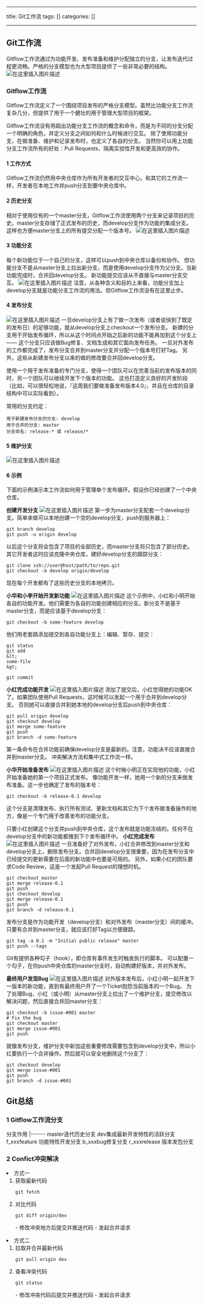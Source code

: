 
--- 
title:  Git工作流 
tags: []
categories: [] 

---
## Git工作流

Gitflow工作流通过为功能开发、发布准备和维护分配独立的分支，让发布迭代过程更流畅。严格的分支模型也为大型项目提供了一些非常必要的结构。 <img src="https://img-blog.csdnimg.cn/20200108170356411.png?x-oss-process=image/watermark,type_ZmFuZ3poZW5naGVpdGk,shadow_10,text_aHR0cHM6Ly9ibG9nLmNzZG4ubmV0L3dlaXhpbl80NTgwNTMzOQ==,size_16,color_FFFFFF,t_70" alt="在这里插入图片描述">

### Gitflow工作流

Gitflow工作流定义了一个围绕项目发布的严格分支模型。虽然比功能分支工作流复杂几分，但提供了用于一个健壮的用于管理大型项目的框架。

Gitflow工作流没有用超出功能分支工作流的概念和命令，而是为不同的分支分配一个明确的角色，并定义分支之间如何和什么时候进行交互。 除了使用功能分支，在做准备、维护和记录发布时，也定义了各自的分支。 当然你可以用上功能分支工作流所有的好处：Pull Requests、隔离实验性开发和更高效的协作。

#### 1 工作方式

Gitflow工作流仍然用中央仓库作为所有开发者的交互中心。和其它的工作流一样，开发者在本地工作并push分支到要中央仓库中。

#### 2 历史分支

相对于使用仅有的一个master分支，Gitflow工作流使用两个分支来记录项目的历史。master分支存储了正式发布的历史，而develop分支作为功能的集成分支。 这样也方便master分支上的所有提交分配一个版本号。 <img src="https://img-blog.csdnimg.cn/20200108173126227.png" alt="在这里插入图片描述">

#### 3 功能分支

每个新功能位于一个自己的分支，这样可以push到中央仓库以备份和协作。 但功能分支不是从master分支上拉出新分支，而是使用develop分支作为父分支。当新功能完成时，合并回develop分支。 新功能提交应该从不直接与master分支交互。 <img src="https://img-blog.csdnimg.cn/20200108173236625.png?x-oss-process=image/watermark,type_ZmFuZ3poZW5naGVpdGk,shadow_10,text_aHR0cHM6Ly9ibG9nLmNzZG4ubmV0L3dlaXhpbl80NTgwNTMzOQ==,size_16,color_FFFFFF,t_70" alt="在这里插入图片描述"> 注意，从各种含义和目的上来看，功能分支加上develop分支就是功能分支工作流的用法。但Gitflow工作流没有在这里止步。

#### 4 发布分支

<img src="https://img-blog.csdnimg.cn/20200108173307824.png?x-oss-process=image/watermark,type_ZmFuZ3poZW5naGVpdGk,shadow_10,text_aHR0cHM6Ly9ibG9nLmNzZG4ubmV0L3dlaXhpbl80NTgwNTMzOQ==,size_16,color_FFFFFF,t_70" alt="在这里插入图片描述"> 一旦develop分支上有了做一次发布（或者说快到了既定的发布日）的足够功能，就从develop分支上checkout一个发布分支。 新建的分支用于开始发布循环，所以从这个时间点开始之后新的功能不能再加到这个分支上—— 这个分支只应该做Bug修复、文档生成和其它面向发布任务。 一旦对外发布的工作都完成了，发布分支合并到master分支并分配一个版本号打好Tag。 另外，这些从新建发布分支以来的做的修改要合并回develop分支。

使用一个用于发布准备的专门分支，使得一个团队可以在完善当前的发布版本的同时，另一个团队可以继续开发下个版本的功能。 这也打造定义良好的开发阶段（比如，可以很轻松地说，『这周我们要做准备发布版本4.0』，并且在仓库的目录结构中可以实际看到）。

常用的分支约定：

```
用于新建发布分支的分支: develop
用于合并的分支: master
分支命名: release-* 或 release/*

```

#### 5 维护分支

<img src="https://img-blog.csdnimg.cn/20200108173640870.png?x-oss-process=image/watermark,type_ZmFuZ3poZW5naGVpdGk,shadow_10,text_aHR0cHM6Ly9ibG9nLmNzZG4ubmV0L3dlaXhpbl80NTgwNTMzOQ==,size_16,color_FFFFFF,t_70" alt="在这里插入图片描述">

#### 6 示例

下面的示例演示本工作流如何用于管理单个发布循环。假设你已经创建了一个中央仓库。

**创建开发分支** <img src="https://img-blog.csdnimg.cn/20200108173805261.png" alt="在这里插入图片描述"> 第一步为master分支配套一个develop分支。简单来做可以本地创建一个空的develop分支，push到服务器上：

```
git branch develop
git push -u origin develop

```

以后这个分支将会包含了项目的全部历史，而master分支将只包含了部分历史。其它开发者这时应该克隆中央仓库，建好develop分支的跟踪分支：

```
git clone ssh://user@host/path/to/repo.git
git checkout -b develop origin/develop

```

现在每个开发都有了这些历史分支的本地拷贝。

**小华和小李开始开发新功能** <img src="https://img-blog.csdnimg.cn/20200108175532656.png" alt="在这里插入图片描述"> 这个示例中，小红和小明开始各自的功能开发。他们需要为各自的功能创建相应的分支。新分支不是基于master分支，而是应该基于develop分支：

```
git checkout -b some-feature develop

```

他们用老套路添加提交到各自功能分支上：编辑、暂存、提交：

```
git status
git add 
&lt;
some-file
&gt;

git commit

```

**小红完成功能开发** <img src="https://img-blog.csdnimg.cn/20200108180051704.png" alt="在这里插入图片描述"> 添加了提交后，小红觉得她的功能OK了。如果团队使用Pull Requests，这时候可以发起一个用于合并到develop分支。 否则她可以直接合并到她本地的develop分支后push到中央仓库：

```
git pull origin develop
git checkout develop
git merge some-feature
git push
git branch -d some-feature

```

第一条命令在合并功能前确保develop分支是最新的。注意，功能决不应该直接合并到master分支。 冲突解决方法和集中式工作流一样。

**小华开始准备发布** <img src="https://img-blog.csdnimg.cn/20200108180127621.png" alt="在这里插入图片描述"> 这个时候小明正在实现他的功能，小红开始准备她的第一个项目正式发布。 像功能开发一样，她用一个新的分支来做发布准备。这一步也确定了发布的版本号：

```
git checkout -b release-0.1 develop

```

这个分支是清理发布、执行所有测试、更新文档和其它为下个发布做准备操作的地方，像是一个专门用于改善发布的功能分支。

只要小红创建这个分支并push到中央仓库，这个发布就是功能冻结的。任何不在develop分支中的新功能都推到下个发布循环中。 **小红完成发布** <img src="https://img-blog.csdnimg.cn/20200108180248742.png" alt="在这里插入图片描述"> 一旦准备好了对外发布，小红合并修改到master分支和develop分支上，删除发布分支。合并回develop分支很重要，因为在发布分支中已经提交的更新需要在后面的新功能中也要是可用的。 另外，如果小红的团队要求Code Review，这是一个发起Pull Request的理想时机。

```
git checkout master
git merge release-0.1
git push
git checkout develop
git merge release-0.1
git push
git branch -d release-0.1

```

发布分支是作为功能开发（develop分支）和对外发布（master分支）间的缓冲。只要有合并到master分支，就应该打好Tag以方便跟踪。

```
git tag -a 0.1 -m "Initial public release" master
git push --tags

```

Git有提供各种勾子（hook），即仓库有事件发生时触发执行的脚本。 可以配置一个勾子，在你push中央仓库的master分支时，自动构建好版本，并对外发布。

**最终用户发现Bug** <img src="https://img-blog.csdnimg.cn/20200108180438320.png" alt="在这里插入图片描述"> 对外版本发布后，小红小明一起开发下一版本的新功能，直到有最终用户开了一个Ticket抱怨当前版本的一个Bug。 为了处理Bug，小红（或小明）从master分支上拉出了一个维护分支，提交修改以解决问题，然后直接合并回master分支：

```
git checkout -b issue-#001 master
# Fix the bug
git checkout master
git merge issue-#001
git push

```

就像发布分支，维护分支中新加这些重要修改需要包含到develop分支中，所以小红要执行一个合并操作。然后就可以安全地删除这个分支了：

```
git checkout develop
git merge issue-#001
git push
git branch -d issue-#001

```

## Git总结

### 1 Gitflow工作流分支

<th align="left">分支</th><th align="left">作用</th>
|------
<td align="left">master</td><td align="left">迭代历史分支</td>
<td align="left">dev</td><td align="left">集成最新开发特性的活跃分支</td>
<td align="left">f_xxx</td><td align="left">feature 功能特性开发分支</td>
<td align="left">b_xxx</td><td align="left">bug修复分支</td>
<td align="left">r_xxx</td><td align="left">release 版本发包分支</td>

### 2 Confict冲突解决
<li> 方式一 
  <ol><li> 获取最新代码 <pre><code>git fetch
</code></pre> </li><li> 对比代码 <pre><code>git diff origin/dev
</code></pre> </li>-  修改冲突地方后提交并推送代码 -  发起合并请求 </ol> </li><li> 方式二 
  <ol><li> 拉取并合并最新代码 <pre><code>git pull origin dev
</code></pre> </li><li> 查看冲突代码 <pre><code>git status
</code></pre> </li>-  修改冲突代码后提交并推送代码 -  发起合并请求 </ol> </li>